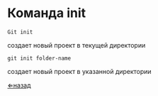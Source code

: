 # Команда **init**
```
Git init
```
создает новый проект в текущей директории

```
git init folder-name
```
создает новый проект в указанной директории

[⇐назад](./comands.md)